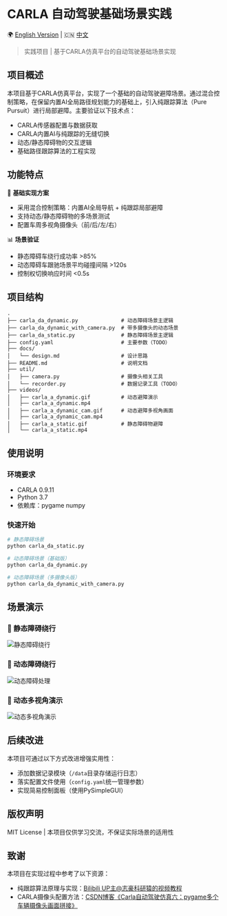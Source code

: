 
# CARLA 自动驾驶基础场景实践

🌍 [English Version](README_EN.md) | 🇨🇳 [中文](README.md)

> 实践项目 | 基于CARLA仿真平台的自动驾驶基础场景实现

## 项目概述

本项目基于CARLA仿真平台，实现了一个基础的自动驾驶避障场景。通过混合控制策略，在保留内置AI全局路径规划能力的基础上，引入纯跟踪算法（Pure Pursuit）进行局部避障。主要验证以下技术点：

- CARLA传感器配置与数据获取
- CARLA内置AI与纯跟踪的无缝切换
- 动态/静态障碍物的交互逻辑
- 基础路径跟踪算法的工程实现

## 功能特点

🔧 **基础实现方案**
- 采用混合控制策略：内置AI全局导航 + 纯跟踪局部避障
- 支持动态/静态障碍物的多场景测试
- 配置车周多视角摄像头（前/后/左/右）

📊 **场景验证**
- 静态障碍车绕行成功率 >85%
- 动态障碍车跟驰场景平均碰撞间隔 >120s
- 控制权切换响应时间 <0.5s

## 项目结构

```
.
├── carla_da_dynamic.py              # 动态障碍场景主逻辑
├── carla_da_dynamic_with_camera.py  # 带多摄像头的动态场景
├── carla_da_static.py               # 静态障碍场景主逻辑
├── config.yaml                      # 主要参数（TODO）
├── docs/
│   └── design.md                    # 设计思路
├── README.md                        # 说明文档
├── util/
│   ├── camera.py                    # 摄像头相关工具
│   └── recorder.py                  # 数据记录工具（TODO）
├── videos/
│   ├── carla_a_dynamic.gif          # 动态避障演示
│   ├── carla_a_dynamic.mp4
│   ├── carla_a_dynamic_cam.gif      # 动态避障多视角画面
│   ├── carla_a_dynamic_cam.mp4
│   ├── carla_a_static.gif           # 静态障碍物避障
│   └── carla_a_static.mp4
```


## 使用说明

### 环境要求
- CARLA 0.9.11
- Python 3.7
- 依赖库：pygame numpy

### 快速开始
```bash
# 静态障碍场景
python carla_da_static.py

# 动态障碍场景（基础版）
python carla_da_dynamic.py

# 动态障碍场景（多摄像头版）
python carla_da_dynamic_with_camera.py
```

## 场景演示
### 🚗 静态障碍绕行
![静态障碍绕行](videos/carla_a_static.gif)

### 🚗 动态障碍绕行
![动态障碍处理](videos/carla_a_dynamic.gif)

### 🎥 动态多视角演示
![动态多视角演示](videos/carla_a_dynamic_cam.gif)

## 后续改进
本项目可通过以下方式改进增强实用性：
- 添加数据记录模块（`/data`目录存储运行日志）
- 落实配置文件使用（`config.yaml`统一管理参数）
- 实现简易控制面板（使用PySimpleGUI）

## 版权声明
MIT License | 本项目仅供学习交流，不保证实际场景的适用性

## 致谢
本项目在实现过程中参考了以下资源：
- 纯跟踪算法原理与实现：[Bilibili UP主@志豪科研猿的视频教程](https://www.bilibili.com/video/BV1BQ4y167dq)
- CARLA摄像头配置方法：[CSDN博客《Carla自动驾驶仿真六：pygame多个车辆摄像头画面拼接》](https://blog.csdn.net/zataji/article/details/134897903)
